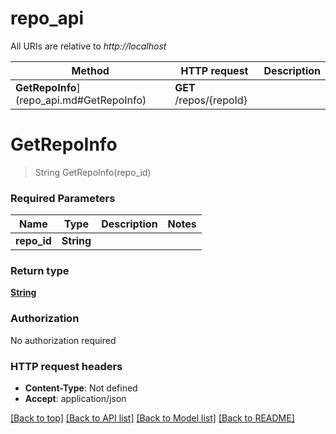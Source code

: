 # repo_api

All URIs are relative to *http://localhost*

Method | HTTP request | Description
------------- | ------------- | -------------
**GetRepoInfo**](repo_api.md#GetRepoInfo) | **GET** /repos/{repoId} | 


# **GetRepoInfo**
> String GetRepoInfo(repo_id)


### Required Parameters

Name | Type | Description  | Notes
------------- | ------------- | ------------- | -------------
  **repo_id** | **String**|  | 

### Return type

[**String**](string.md)

### Authorization

No authorization required

### HTTP request headers

 - **Content-Type**: Not defined
 - **Accept**: application/json

[[Back to top]](#) [[Back to API list]](../README.md#documentation-for-api-endpoints) [[Back to Model list]](../README.md#documentation-for-models) [[Back to README]](../README.md)

